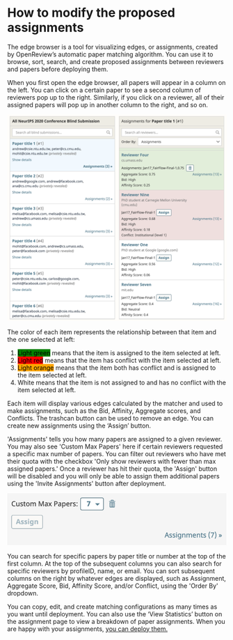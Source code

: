 # How to modify the proposed assignments

The edge browser is a tool for visualizing edges, or assignments, created by OpenReview’s automatic paper matching algorithm. You can use it to browse, sort, search, and create proposed assignments between reviewers and papers before deploying them.&#x20;

When you first open the edge browser, all papers will appear in a column on the left. You can click on a certain paper to see a second column of reviewers pop up to the right. Similarly, if you click on a reviewer, all of their assigned papers will pop up in another column to the right, and so on.

![](<../../../.gitbook/assets/image (8) (1).png>)

The color of each item represents the relationship between that item and the one selected at left:

1. <mark style="background-color:green;">Light green</mark> means that the item is assigned to the item selected at left.&#x20;
2. <mark style="background-color:red;">Light red</mark> means that the item has conflict with the item selected at left.&#x20;
3. <mark style="background-color:orange;">Light orange</mark> means that the item both has conflict and is assigned to the item selected at left.&#x20;
4. White means that the item is not assigned to and has no conflict with the item selected at left.&#x20;

Each item will display various edges calculated by the matcher and used to make assignments, such as the Bid, Affinity, Aggregate scores, and Conflicts. The trashcan button can be used to remove an edge. You can create new assignments using the ‘Assign’ button.

'Assignments' tells you how many papers are assigned to a given reviewer. You may also see 'Custom Max Papers' here if certain reviewers requested a specific max number of papers. You can filter out reviewers who have met their quota with the checkbox 'Only show reviewers with fewer than max assigned papers.' Once a reviewer has hit their quota, the 'Assign' button will be disabled and you will only be able to assign them additional papers using the 'Invite Assignments' button after deployment.

![](<../../../.gitbook/assets/image (6).png>)

You can search for specific papers by paper title or number at the top of the first column. At the top of the subsequent columns you can also search for specific reviewers by profileID, name, or email. You can sort subsequent columns on the right by whatever edges are displayed, such as Assignment, Aggregate Score, Bid, Affinity Score, and/or Conflict, using the 'Order By' dropdown.

You can copy, edit, and create matching configurations as many times as you want until deployment. You can also use the ‘View Statistics’ button on the assignment page to view a breakdown of paper assignments. When you are happy with your assignments, [you can deploy them.](how-to-deploy-the-proposed-assignments.md)
